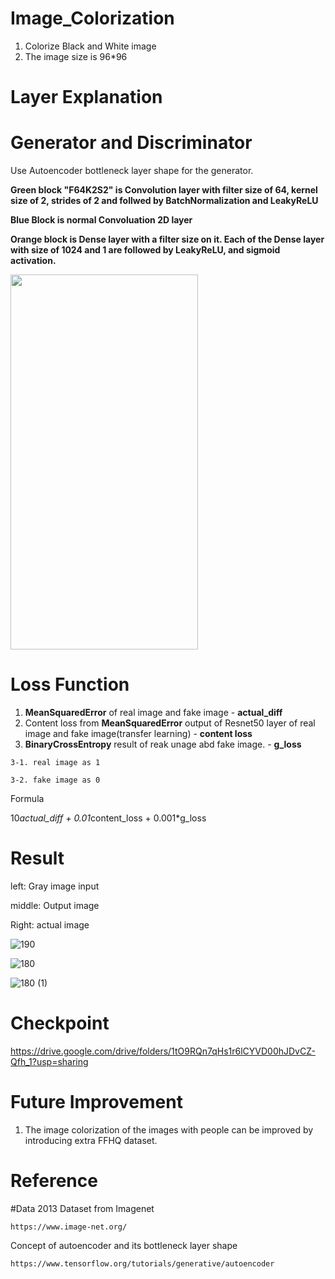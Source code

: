 # Image_Colorization
  1. Colorize Black and White image
  2. The image size is 96*96


# Layer Explanation

  # Generator and Discriminator
  
  Use Autoencoder bottleneck layer shape for the generator. 
  
  **Green block "F64K2S2" is Convolution layer with filter size of 64, kernel size of 2, strides of 2 and follwed by BatchNormalization and LeakyReLU**
  
 **Blue Block is normal Convoluation 2D layer**
 
 **Orange block is Dense layer with a filter size on it. Each of the Dense layer with size of 1024 and 1 are followed by LeakyReLU, and sigmoid activation.**
  
  <img src="https://user-images.githubusercontent.com/111392592/188504365-ea1a257b-126d-49c5-9859-92f896389f7c.png" width = "300" height = "600">

  
  
  
 # Loss Function
 
  1. **MeanSquaredError** of real image and fake image -  **actual_diff**
  2. Content loss from **MeanSquaredError** output of Resnet50 layer of real image and fake image(transfer learning) - **content loss**
  3. **BinaryCrossEntropy** result of reak unage abd fake image. - **g_loss**
  
    3-1. real image as 1
    
    3-2. fake image as 0
    
  Formula
  
  10*actual_diff + 0.01*content_loss + 0.001*g_loss
     

# Result

left: Gray image input

middle: Output image

Right: actual image


![190](https://user-images.githubusercontent.com/111392592/188255449-183a4c7d-5b7e-4eca-9acd-7ff0ab756453.png)

![180](https://user-images.githubusercontent.com/111392592/188255581-87bd70aa-3853-4b6c-a711-6cc987256742.png)

![180 (1)](https://user-images.githubusercontent.com/111392592/188256181-781eaea4-2fc2-4422-84d5-d8164ebac4c9.png)


# Checkpoint
  
  https://drive.google.com/drive/folders/1tO9RQn7qHs1r6lCYVD00hJDvCZ-Qfh_1?usp=sharing
  
  
# Future Improvement

  1. The image colorization of the images with people can be improved by introducing extra FFHQ dataset.
  
  
# Reference

  #Data
  2013 Dataset from Imagenet
  
    https://www.image-net.org/
    
    
  Concept of autoencoder and its bottleneck layer shape
  
    https://www.tensorflow.org/tutorials/generative/autoencoder
  
